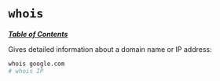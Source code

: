# `whois`

[***Table of Contents***](/README.md)

Gives detailed information about a domain name or IP address:

```bash
whois google.com
# whois IP
```
